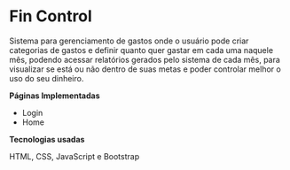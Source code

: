 # Fin Control

Sistema para gerenciamento de gastos onde o usuário pode criar categorias de gastos e definir quanto quer gastar em cada uma naquele mês, podendo acessar relatórios gerados pelo sistema de cada mês, para visualizar se está ou não dentro de suas metas e poder controlar melhor o uso do seu dinheiro.

**Páginas Implementadas**

- Login
- Home

**Tecnologias usadas**

HTML, CSS, JavaScript e Bootstrap
